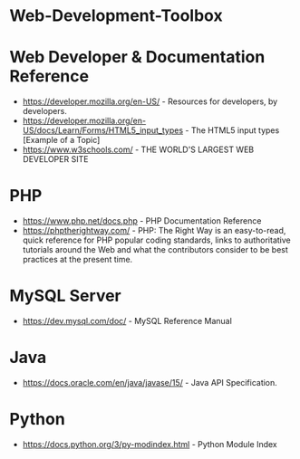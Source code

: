 # Web-Development-Toolbox

# Web Developer & Documentation Reference
- https://developer.mozilla.org/en-US/ - Resources for developers, by developers. 
- https://developer.mozilla.org/en-US/docs/Learn/Forms/HTML5_input_types - The HTML5 input types [Example of a Topic]
- https://www.w3schools.com/ - THE WORLD'S LARGEST WEB DEVELOPER SITE

# PHP
- https://www.php.net/docs.php - PHP Documentation Reference
- https://phptherightway.com/ - PHP: The Right Way is an easy-to-read, quick reference for PHP popular coding standards, links to authoritative tutorials around the Web and what the contributors consider to be best practices at the present time.

# MySQL Server
- https://dev.mysql.com/doc/ - MySQL Reference Manual 

# Java
- https://docs.oracle.com/en/java/javase/15/ - Java API Specification.

# Python
- https://docs.python.org/3/py-modindex.html - Python Module Index

